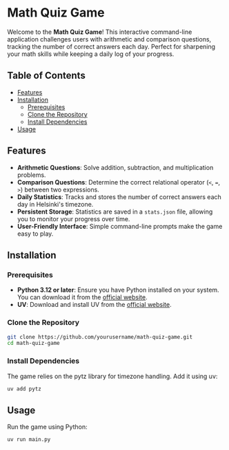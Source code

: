 # Math Quiz Game

Welcome to the **Math Quiz Game**! This interactive command-line application challenges users with arithmetic and comparison questions, tracking the number of correct answers each day. Perfect for sharpening your math skills while keeping a daily log of your progress.

## Table of Contents

- [Features](#features)
- [Installation](#installation)
  - [Prerequisites](#prerequisites)
  - [Clone the Repository](#clone-the-repository)
  - [Install Dependencies](#install-dependencies)
- [Usage](#usage)

## Features

- **Arithmetic Questions**: Solve addition, subtraction, and multiplication problems.
- **Comparison Questions**: Determine the correct relational operator (`<`, `=`, `>`) between two expressions.
- **Daily Statistics**: Tracks and stores the number of correct answers each day in Helsinki's timezone.
- **Persistent Storage**: Statistics are saved in a `stats.json` file, allowing you to monitor your progress over time.
- **User-Friendly Interface**: Simple command-line prompts make the game easy to play.

## Installation

### Prerequisites

- **Python 3.12 or later**: Ensure you have Python installed on your system. You can download it from the [official website](https://www.python.org/downloads/).
- **UV**: Download and install UV from the [official website](https://docs.astral.sh/uv/getting-started/installation/). 

### Clone the Repository

```bash
git clone https://github.com/yourusername/math-quiz-game.git
cd math-quiz-game
```

### Install Dependencies

The game relies on the pytz library for timezone handling. Add it using uv:
```bash
uv add pytz
```

## Usage

Run the game using Python:
```bash
uv run main.py
```

